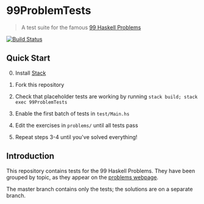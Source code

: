 # 99ProblemTests

> A test suite for the famous [99 Haskell Problems](https://wiki.haskell.org/H-99:_Ninety-Nine_Haskell_Problems)

[![Build Status][travis-image]][travis-url]

## Quick Start

0. Install [Stack](https://www.haskellstack.org/)

1. Fork this repository

2. Check that placeholder tests are working by running `stack build; stack exec 99ProblemTests`

3. Enable the first batch of tests in `test/Main.hs`

4. Edit the exercises in `problems/` until all tests pass

5. Repeat steps 3-4 until you've solved everything!

## Introduction

This repository contains tests for the 99 Haskell Problems.
They have been grouped by topic, as they appear on the [problems webpage](http://https://wiki.haskell.org/H-99:_Ninety-Nine_Haskell_Problems).

The master branch contains only the tests; the solutions are on a separate branch.

<!-- ========== -->

<!-- Links and other stuff -->
[travis-image]: https://api.travis-ci.org/DavideFauri/99problems-tests.svg?branch=master
[travis-url]: https://travis-ci.org/DavideFauri/99problems-tests
